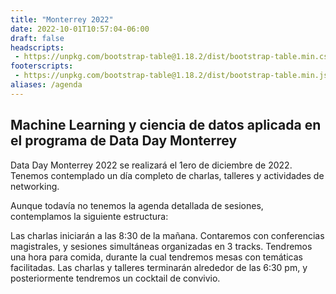 ```yaml
---
title: "Monterrey 2022"
date: 2022-10-01T10:57:04-06:00
draft: false
headscripts:
 - https://unpkg.com/bootstrap-table@1.18.2/dist/bootstrap-table.min.css
footerscripts:
 - https://unpkg.com/bootstrap-table@1.18.2/dist/bootstrap-table.min.js
aliases: /agenda
---
```


## Machine Learning y ciencia de datos aplicada en el programa de Data Day Monterrey

Data Day Monterrey 2022 se realizará el 1ero de diciembre de 2022. Tenemos contemplado un día completo de charlas, talleres y actividades de networking.

Aunque todavía no tenemos la agenda detallada de sesiones, contemplamos la siguiente estructura:

Las charlas iniciarán a las 8:30 de la mañana.
Contaremos con conferencias magistrales, y sesiones simultáneas organizadas en 3 tracks.
Tendremos una hora para comida, durante la cual tendremos mesas con temáticas facilitadas.
Las charlas y talleres terminarán alrededor de las 6:30 pm, y posteriormente tendremos un cocktail de convivio.
